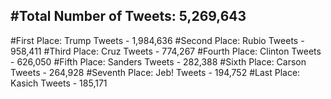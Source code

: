 #Total Number of Tweets: 5,269,643 
---
#First Place: Trump Tweets - 1,984,636
#Second Place: Rubio Tweets - 958,411
#Third Place: Cruz Tweets - 774,267
#Fourth Place: Clinton Tweets - 626,050
#Fifth Place: Sanders Tweets - 282,388
#Sixth Place: Carson Tweets - 264,928
#Seventh Place: Jeb! Tweets - 194,752
#Last Place: Kasich Tweets - 185,171
